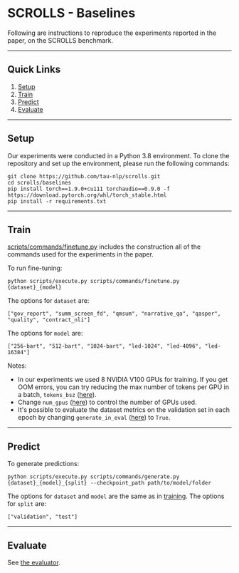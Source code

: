 # SCROLLS - Baselines

Following are instructions to reproduce the experiments reported in the paper, on the SCROLLS benchmark.

***

## Quick Links
1. [Setup](#setup)
2. [Train](#train)
3. [Predict](#predict)
4. [Evaluate](#evaluate)

*** 
## Setup

Our experiments were conducted in a Python 3.8 environment.
To clone the repository and set up the environment, please run the following commands:
```
git clone https://github.com/tau-nlp/scrolls.git
cd scrolls/baselines
pip install torch==1.9.0+cu111 torchaudio==0.9.0 -f https://download.pytorch.org/whl/torch_stable.html
pip install -r requirements.txt
```

***
## Train
[scripts/commands/finetune.py](https://github.com/tau-nlp/scrolls/blob/main/baselines/scripts/commands/finetune.py) includes the construction all of the commands used for the experiments in the paper.

To run fine-tuning:
```
python scripts/execute.py scripts/commands/finetune.py {dataset}_{model}
```

The options for `dataset` are:
```
["gov_report", "summ_screen_fd", "qmsum", "narrative_qa", "qasper", "quality", "contract_nli"]
```

The options for `model` are:
```
["256-bart", "512-bart", "1024-bart", "led-1024", "led-4096", "led-16384"]
```

Notes:
- In our experiments we used 8 NVIDIA V100 GPUs for training. If you get OOM errors, you can try reducing the max number of tokens per GPU in a batch, `tokens_bsz` ([here](https://github.com/tau-nlp/scrolls/blob/main/baselines/scripts/commands/finetune.py#L14)).
- Change `num_gpus` ([here](https://github.com/tau-nlp/scrolls/blob/main/baselines/scripts/commands/finetune.py#L15)) to control the number of GPUs used.
- It's possible to evaluate the dataset metrics on the validation set in each epoch by changing `generate_in_eval` ([here](https://github.com/tau-nlp/scrolls/blob/main/baselines/scripts/commands/finetune.py#L19)) to `True`.

***
## Predict
To generate predictions:
```
python scripts/execute.py scripts/commands/generate.py {dataset}_{model}_{split} --checkpoint_path path/to/model/folder
```

The options for `dataset` and `model` are the same as in [training](#train).
The options for `split` are: 
```
["validation", "test"]
```

***
## Evaluate
See [the evaluator](https://github.com/tau-nlp/scrolls/tree/main/evaluator).
